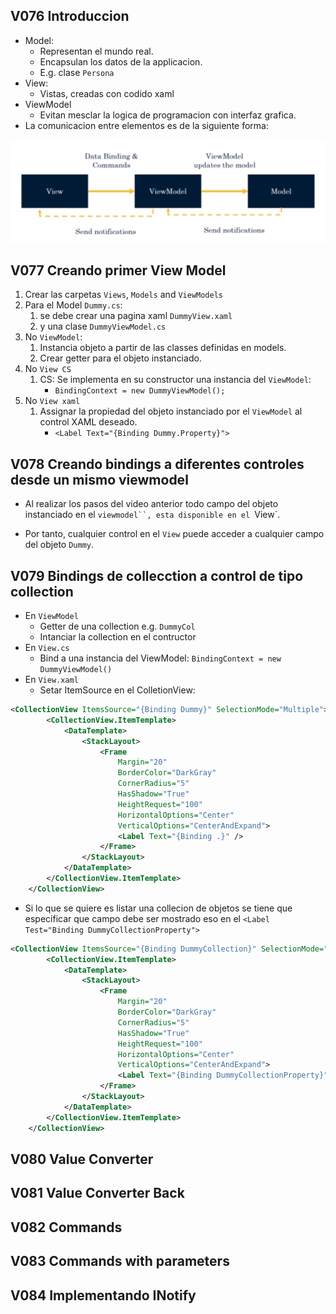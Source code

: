 



## V076 Introduccion
- Model: 
  - Representan el mundo real. 
  - Encapsulan los datos de la applicacion.
  - E.g. clase `Persona`
- View:
  - Vistas, creadas con codido xaml
- ViewModel
  - Evitan mesclar la logica de programacion con interfaz grafica.
- La comunicacion entre elementos es de la siguiente forma:

![Alt text](image-48.png)

## V077 Creando primer View Model
1. Crear las carpetas `Views`, `Models` and `ViewModels`
2. Para el Model `Dummy.cs`: 
   1. se debe crear una pagina xaml `DummyView.xaml` 
   2. y una clase `DummyViewModel.cs`
3. No `ViewModel`:
   1. Instancia objeto a partir de las classes definidas en models.
   2. Crear getter para el objeto instanciado.
4. No `View CS`
   1. CS: Se implementa en su constructor una instancia del `ViewModel`:
      - `BindingContext = new DummyViewModel();`
5. No `View xaml`
   1. Assignar la propiedad del objeto instanciado por el `ViewModel` al control XAML deseado.
      - `<Label Text="{Binding Dummy.Property}">` 


## V078 Creando bindings a diferentes controles desde un mismo viewmodel
- Al realizar los pasos del video anterior todo campo del objeto instanciado en el `viewmodel``, esta disponible en el `View`.

- Por tanto, cualquier control en el `View` puede acceder a cualquier campo del objeto `Dummy`.

## V079 Bindings de collecction a control de tipo collection
- En `ViewModel`
  - Getter de una collection e.g. `DummyCol`
  - Intanciar la collection en el contructor
- En `View.cs`
  - Bind a una instancia del ViewModel: `BindingContext = new DummyViewModel()`
- En `View.xaml`
  - Setar ItemSource en el ColletionView:

``` xml
<CollectionView ItemsSource="{Binding Dummy}" SelectionMode="Multiple">
        <CollectionView.ItemTemplate>
            <DataTemplate>
                <StackLayout>
                    <Frame
                        Margin="20"
                        BorderColor="DarkGray"
                        CornerRadius="5"
                        HasShadow="True"
                        HeightRequest="100"
                        HorizontalOptions="Center"
                        VerticalOptions="CenterAndExpand">
                        <Label Text="{Binding .}" />
                    </Frame>
                </StackLayout>
            </DataTemplate>
        </CollectionView.ItemTemplate>
    </CollectionView>
```
- Si lo que se quiere es listar una collecion de objetos se tiene que especificar que campo debe ser mostrado eso en el `<Label Test="Binding DummyCollectionProperty">`

``` xml
<CollectionView ItemsSource="{Binding DummyCollection}" SelectionMode="Multiple">
        <CollectionView.ItemTemplate>
            <DataTemplate>
                <StackLayout>
                    <Frame
                        Margin="20"
                        BorderColor="DarkGray"
                        CornerRadius="5"
                        HasShadow="True"
                        HeightRequest="100"
                        HorizontalOptions="Center"
                        VerticalOptions="CenterAndExpand">
                        <Label Text="{Binding DummyCollectionProperty}" />
                    </Frame>
                </StackLayout>
            </DataTemplate>
        </CollectionView.ItemTemplate>
    </CollectionView>
```
## V080 Value Converter 

## V081 Value Converter Back 

## V082 Commands

## V083 Commands with parameters

## V084 Implementando INotify